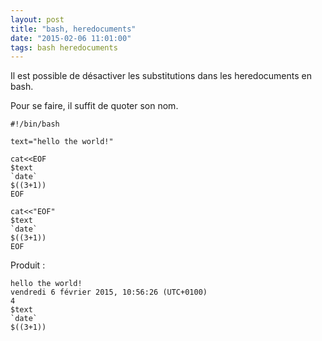 ```yaml
---
layout: post
title: "bash, heredocuments"
date: "2015-02-06 11:01:00"
tags: bash heredocuments
---
```

Il est possible de désactiver les substitutions dans les heredocuments en bash.

Pour se faire, il suffit de quoter son nom.


```
#!/bin/bash

text="hello the world!"

cat<<EOF
$text
`date`
$((3+1))
EOF

cat<<"EOF"
$text
`date`
$((3+1))
EOF
```

Produit : 


```
hello the world!
vendredi 6 février 2015, 10:56:26 (UTC+0100)
4
$text
`date`
$((3+1))
```
